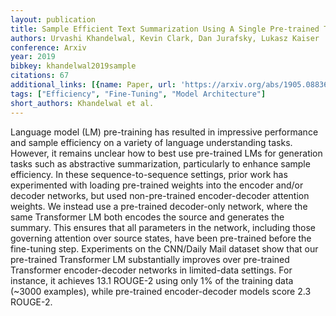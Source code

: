 ```yaml
---
layout: publication
title: Sample Efficient Text Summarization Using A Single Pre-trained Transformer
authors: Urvashi Khandelwal, Kevin Clark, Dan Jurafsky, Lukasz Kaiser
conference: Arxiv
year: 2019
bibkey: khandelwal2019sample
citations: 67
additional_links: [{name: Paper, url: 'https://arxiv.org/abs/1905.08836'}]
tags: ["Efficiency", "Fine-Tuning", "Model Architecture"]
short_authors: Khandelwal et al.
---
```

Language model (LM) pre-training has resulted in impressive performance and
sample efficiency on a variety of language understanding tasks. However, it
remains unclear how to best use pre-trained LMs for generation tasks such as
abstractive summarization, particularly to enhance sample efficiency. In these
sequence-to-sequence settings, prior work has experimented with loading
pre-trained weights into the encoder and/or decoder networks, but used
non-pre-trained encoder-decoder attention weights. We instead use a pre-trained
decoder-only network, where the same Transformer LM both encodes the source and
generates the summary. This ensures that all parameters in the network,
including those governing attention over source states, have been pre-trained
before the fine-tuning step. Experiments on the CNN/Daily Mail dataset show
that our pre-trained Transformer LM substantially improves over pre-trained
Transformer encoder-decoder networks in limited-data settings. For instance, it
achieves 13.1 ROUGE-2 using only 1% of the training data (~3000 examples),
while pre-trained encoder-decoder models score 2.3 ROUGE-2.